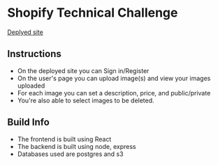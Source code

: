 # Shopify Technical Challenge

[Deplyed site](https://shopify-be-app.herokuapp.com/)

## Instructions
- On the deployed site you can Sign in/Register
- On the user's page you can upload image(s) and view your images uploaded
- For each image you can set a description, price, and public/private
- You're also able to select images to be deleted. 

## Build Info
- The frontend is built using React
- The backend is built using node, express
- Databases used are postgres and s3 

